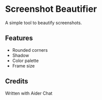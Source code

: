# Screenshot Beautifier

A simple tool to beautify screenshots.

## Features

-   Rounded corners
-   Shadow
-   Color palette
-   Frame size

## Credits

Written with Aider Chat